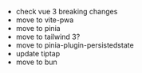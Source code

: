 - check vue 3 breaking changes
- move to vite-pwa
- move to pinia
- move to tailwind 3?
- move to pinia-plugin-persistedstate
- update tiptap
- move to bun